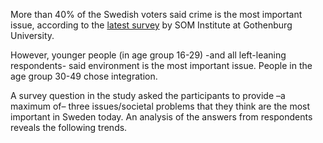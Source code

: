 
More than 40% of the Swedish voters said crime is the most important issue, according to the [latest survey](https://www.gu.se/sites/default/files/2022-03/L%C3%A5ngsiktiga%20trender%20och%20viktiga%20samh%C3%A4llsproblem%20-%20Johan%20Martinsson_0.pdf) by SOM Institute at Gothenburg University. 

However, younger people (in age group 16-29) -and all left-leaning respondents- said environment is the most important issue. People in the age group 30-49 chose integration.

A survey question in the study asked the participants to provide –a maximum of– three issues/societal problems that they think are the most important in Sweden today. An analysis of the answers from respondents reveals the following trends. 
